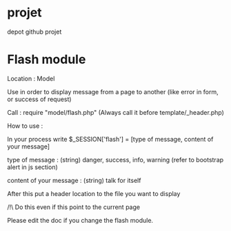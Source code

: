 # projet
depot github projet

# Flash module

Location : Model

Use in order to display message from a page to another (like error in form, or success of request)

Call : require "model/flash.php" (Always call it before template/_header.php)

How to use :

In your process write $_SESSION['flash'] = [type of message, content of your message]

type of message : (string) danger, success, info, warning (refer to bootstrap alert in js section)

content of your message : (string) talk for itself

After this put a header location to the file you want to display

/!\ Do this even if this point to the current page

Please edit the doc if you change the flash module.
